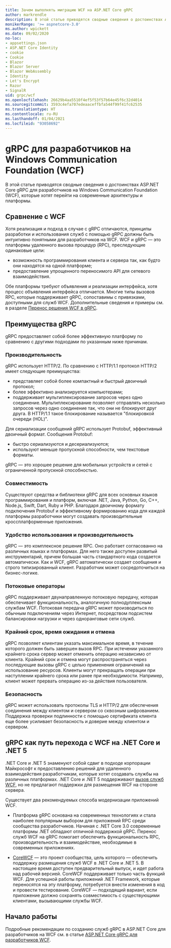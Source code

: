 ```yaml
---
title: Зачем выполнять миграцию WCF на ASP.NET Core gRPC
author: markrendle
description: В этой статье приводятся сводные сведения о достоинствах ASP.NET Core gRPC для разработчиков на Windows Communication Foundation (WCF), которые хотят перейти на современные архитектуры и платформы.
monikerRange: '>= aspnetcore-3.0'
ms.author: wpickett
ms.date: 09/02/2020
no-loc:
- appsettings.json
- ASP.NET Core Identity
- cookie
- Cookie
- Blazor
- Blazor Server
- Blazor WebAssembly
- Identity
- Let's Encrypt
- Razor
- SignalR
uid: grpc/wcf
ms.openlocfilehash: 26629b4aa5510f4ef5f53f57b64e45f6c32d4014
ms.sourcegitcommit: 3593c4efa707edeaaceffbfa544f99f41fc62535
ms.translationtype: HT
ms.contentlocale: ru-RU
ms.lasthandoff: 01/04/2021
ms.locfileid: "93058692"
---
```

# <a name="grpc-for-windows-communication-foundation-wcf-developers"></a>gRPC для разработчиков на Windows Communication Foundation (WCF)

В этой статье приводятся сводные сведения о достоинствах ASP.NET Core gRPC для разработчиков на Windows Communication Foundation (WCF), которые хотят перейти на современные архитектуры и платформы.

## <a name="comparison-to-wcf"></a>Сравнение с WCF

Хотя реализация и подход в случае с gRPC отличаются, принципы разработки и использования служб с помощью gRPC должны быть интуитивно понятными для разработчиков на WCF. WCF и gRPC — это платформы удаленного вызова процедур (RPC), преследующие одинаковые цели:

* возможность программирования клиента и сервера так, как будто они находятся на одной платформе;
* предоставление упрощенного переносимого API для сетевого взаимодействия.

Обе платформы требуют объявления и реализации интерфейса, хотя процесс объявления интерфейса отличается. Многие типы вызовов RPC, которые поддерживает gRPC, сопоставимы с привязками, доступными для служб WCF. Дополнительные сведения и примеры см. в разделе [Перенос решения WCF в gRPC](/dotnet/architecture/grpc-for-wcf-developers/migrate-wcf-to-grpc).

## <a name="benefits-of-grpc"></a>Преимущества gRPC

gRPC предоставляет собой более эффективную платформу по сравнению с другими подходами по указанным ниже причинам.

### <a name="performance"></a>Производительность

gRPC использует HTTP/2. По сравнению с HTTP/1.1 протокол HTTP/2 имеет следующие преимущества:

* представляет собой более компактный и быстрый двоичный протокол;
* более эффективно анализируется компьютерами;
* поддерживает мультиплексирование запросов через одно соединение. Мультиплексирование позволяет отправлять несколько запросов через одно соединение так, что они не блокируют друг друга. В HTTP/1.1 такое блокирование называется "блокировкой очереди (HOL)".

Для сериализации сообщений gRPC использует Protobuf, эффективный двоичный формат. Сообщения Protobuf:
* быстро сериализуются и десериализуются;
* используют меньше пропускной способности, чем текстовые форматы. 

gRPC — это хорошее решение для мобильных устройств и сетей с ограниченной пропускной способностью.

### <a name="interoperability"></a>Совместимость

Существуют средства и библиотеки gRPC для всех основных языков программирования и платформ, включая .NET, Java, Python, Go, C++, Node.js, Swift, Dart, Ruby и PHP. Благодаря двоичному формату подключения Protobuf и эффективному формированию кода для каждой платформы разработчики могут создавать производительные кроссплатформенные приложения.

### <a name="usability-and-productivity"></a>Удобство использования и производительность

gRPC — это комплексное решение RPC. Оно работает согласованно на различных языках и платформах. Для него также доступен развитый инструментарий, причем большая часть стандартного кода создается автоматически. Как и WCF, gRPC автоматически создает сообщения и строго типизированный клиент. Разработчик может сосредоточиться на бизнес-логике.

### <a name="streaming"></a>Потоковые операторы

gRPC поддерживает двунаправленную потоковую передачу, которая обеспечивает функциональность, аналогичную полнодуплексным службам WCF. Потоковая передача gRPC может производиться по обычным подключениям через Интернет, посредством подсистем балансировки нагрузки и через одноранговые сети служб.

### <a name="deadlines-timeouts-and-cancellation"></a>Крайний срок, время ожидания и отмена

gRPC позволяет клиентам указать максимальное время, в течение которого должен быть завершен вызов RPC. При истечении указанного крайнего срока сервер может отменить операцию независимо от клиента. Крайний срок и отмена могут распространяться через последующие вызовы gRPC с целью применения ограничений на использование ресурсов. Клиенты могут прекращать операции при наступлении крайнего срока или ранее при необходимости. Например, клиент может прервать операцию из-за действия пользователя.

### <a name="security"></a>Безопасность

gRPC может использовать протоколы TLS и HTTP/2 для обеспечения соединения между клиентом и сервером со сквозным шифрованием. Поддержка проверки подлинности с помощью сертификата клиента еще более усиливает безопасность и доверие между клиентом и сервером.

## <a name="grpc-as-a-migration-path-for-wcf-to-net-core-and-net-5"></a>gRPC как путь перехода с WCF на .NET Core и .NET 5

.NET Core и .NET 5 знаменуют собой сдвиг в подходе корпорации Майкрософт к предоставлению решений для удаленного взаимодействия разработчикам, которые хотят создавать службы на различных платформах. .NET Core и .NET 5 поддерживают [вызов служб WCF](/dotnet/core/additional-tools/wcf-web-service-reference-guide), но не предлагают поддержки для размещения WCF на стороне сервера.

Существует два рекомендуемых способа модернизации приложений WCF.

* Платформа gRPC основана на современных технологиях и стала наиболее популярным выбором для приложений RPC среди сообщества разработчиков. Начиная с .NET Core 3.0 современные платформы .NET обладают отличной поддержкой gRPC. Перенос служб WCF на gRPC помогает обеспечить функциональность RPC, производительность и взаимодействие, необходимые в современных приложениях.

* [CoreWCF](https://github.com/CoreWCF/CoreWCF) — это проект сообщества, цель которого — обеспечить поддержку размещения служб WCF в .NET Core и .NET 5. В настоящее время доступен предварительный выпуск, и идет работа над рабочей версией. CoreWCF поддерживает только часть функций WCF. Для успешной работы приложений .NET Framework, которые переносятся на эту платформу, потребуется внести изменения в код и провести тестирование. CoreWCF — подходящий вариант, если приложение должно сохранять совместимость с существующими клиентами, вызывающими службы WCF.

## <a name="get-started"></a>Начало работы

Подробные рекомендации по созданию служб gRPC в ASP.NET Core для разработчиков на WCF см. в статье [ASP.NET Core gRPC для разработчиков WCF](/dotnet/architecture/grpc-for-wcf-developers).
